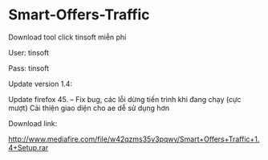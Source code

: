 # Smart-Offers-Traffic

Download tool click tinsoft miễn phí

User: tinsoft

Pass: tinsoft

Update version 1.4:

Update firefox 45. – Fix bug, các lỗi dừng tiến trình khi đang chạy (cực mượt)
Cải thiện giao diện cho ae dễ sử dụng hơn

Download link:

http://www.mediafire.com/file/w42qzms35v3pqwv/Smart+Offers+Traffic+1.4+Setup.rar

